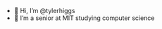 - 👋 Hi, I’m @tylerhiggs
- 👀 I’m a senior at MIT studying computer science

<!---
tylerhiggs/tylerhiggs is a ✨ special ✨ repository because its `README.md` (this file) appears on your GitHub profile.
You can click the Preview link to take a look at your changes.
--->
